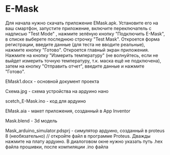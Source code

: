 # E-Mask
Для начала нужно скачать приложение EMask.apk. 
Установите его на ваш смартфон, запустите приложение, включите переключатель с надписью "Test Mode"
, нажмите зелёную кнопку "Подключить E-Mask", в списке выберете последнюю строчку "Test Mask".
Откроется форма регистрации, введите данные (для теста не вводите реальные), нажмите кнопку "Готово".
Откроется главный экран приложения. 
Нажмите на кнопку "Измерить температуру" (не волнуйтесь, если не выйдет измерить точную температуру, т.к. маска ещё не подключена),
затем на кнопку "Отправить отчет", введите данные и нажмите "Готово".

EMask1.docx - основной документ проекта

Схема.jpg - схема устройства на ардуино нано

scetch_E-Mask.ino - код для ардуино

EMask.aia - макет приложения, созданный в App Inventor

Mask.blend - 3d модель

Mask_arduino_simulator.pdsprj - симулятор ардуино, созданный в proteus 8 (необязательно) // откройте файл в программе Proteus. Дважды нажмите на плату ардуино. В диалоговом окне нужно указать путь .hex файла прошивки, после компиляции .ino файла

